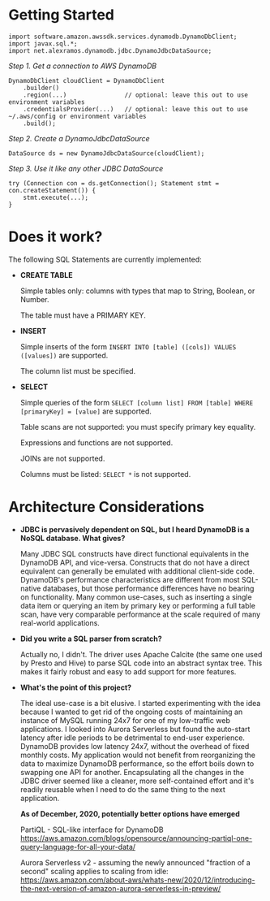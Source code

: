 # Getting Started

```
import software.amazon.awssdk.services.dynamodb.DynamoDbClient;
import javax.sql.*;
import net.alexramos.dynamodb.jdbc.DynamoJdbcDataSource;
```

*Step 1. Get a connection to AWS DynamoDB*

```
DynamoDbClient cloudClient = DynamoDbClient
    .builder()
    .region(...)                // optional: leave this out to use environment variables
    .credentialsProvider(...)   // optional: leave this out to use ~/.aws/config or environment variables
    .build();
```

*Step 2. Create a DynamoJdbcDataSource*

```
DataSource ds = new DynamoJdbcDataSource(cloudClient);
```

*Step 3. Use it like any other JDBC DataSource*

```
try (Connection con = ds.getConnection(); Statement stmt = con.createStatement()) {
    stmt.execute(...);
}
```

# Does it work?

The following SQL Statements are currently implemented:

 * **CREATE TABLE**
 
   Simple tables only: columns with types that map to String, Boolean, or Number.
   
   The table must have a PRIMARY KEY.
   
 * **INSERT**
 
   Simple inserts of the form `INSERT INTO [table] ([cols]) VALUES ([values])` are supported.
   
   The column list must be specified.

 * **SELECT**
 
   Simple queries of the form `SELECT [column list] FROM [table] WHERE [primaryKey] = [value]` are supported.
   
   Table scans are not supported: you must specify primary key equality.
   
   Expressions and functions are not supported. 
   
   JOINs are not supported. 
   
   Columns must be listed: `SELECT *` is not supported.

# Architecture Considerations


 * **JDBC is pervasively dependent on SQL, but I heard DynamoDB is a NoSQL database. What gives?**

   Many JDBC SQL constructs have direct functional equivalents in the DynamoDB API, and vice-versa. Constructs
   that do not have a direct equivalent can generally be emulated with additional client-side code. DynamoDB's
   performance characteristics are different from most SQL-native databases, but those performance
   differences have no bearing on functionality. Many common use-cases, such as inserting a single data item
   or querying an item by primary key or performing a full table scan, have very comparable performance 
   at the scale required of many real-world applications. 

 * **Did you write a SQL parser from scratch?**
 
   Actually no, I didn't. The driver uses Apache Calcite (the same one used by Presto and Hive) to parse SQL
   code into an abstract syntax tree. This makes it fairly robust and easy to add support for more
   features.

 * **What's the point of this project?**
 
   The ideal use-case is a bit elusive. I started experimenting with the idea because I wanted to get rid of 
   the ongoing costs of maintaining an instance of MySQL running 24x7 for one of my low-traffic web applications.
   I looked into Aurora Serverless but found the auto-start latency after idle periods to be detrimental to
   end-user experience. DynamoDB provides low latency 24x7, without the overhead of fixed monthly costs.
   My application would not benefit from reorganizing the data to maximize DynamoDB performance, so the effort
   boils down to swapping one API for another. Encapsulating all the changes in the JDBC driver seemed like a cleaner,
   more self-contained effort and it's readily reusable when I need to do the same thing to the next application.
   
   **As of December, 2020, potentially better options have emerged**
   
   PartiQL - SQL-like interface for DynamoDB
   https://aws.amazon.com/blogs/opensource/announcing-partiql-one-query-language-for-all-your-data/
   
   Aurora Serverless v2 - assuming the newly announced "fraction of a second" scaling applies to scaling from idle:
   https://aws.amazon.com/about-aws/whats-new/2020/12/introducing-the-next-version-of-amazon-aurora-serverless-in-preview/
   
